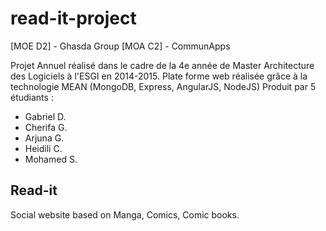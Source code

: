 # read-it-project
[MOE D2] - Ghasda Group
[MOA C2] - CommunApps

Projet Annuel réalisé dans le cadre de la 4e année de Master Architecture des Logiciels à l'ESGI en 2014-2015.
Plate forme web réalisée grâce à la technologie MEAN (MongoDB, Express, AngularJS, NodeJS)
Produit par 5 étudiants :
* Gabriel D.
* Cherifa G.
* Arjuna G.
* Heidili C.
* Mohamed S.

## Read-it
Social website based on Manga, Comics, Comic books.
